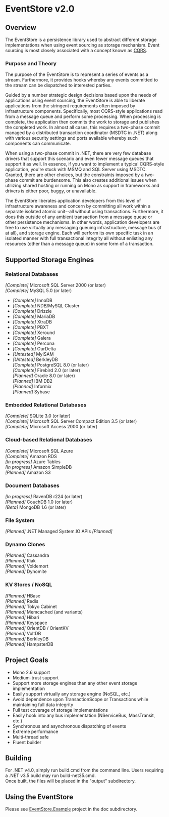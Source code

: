 EventStore v2.0
======================================================================

## Overview
The EventStore is a persistence library used to abstract different storage implementations
when using event sourcing as storage mechanism.  Event sourcing is most closely associated
with a concept known as [CQRS](http://cqrsinfo.com).

### Purpose and Theory
The purpose of the EventStore is to represent a series of events as a stream.  Furthermore,
it provides hooks whereby any events committed to the stream can be dispatched to interested
parties.

Guided by a number strategic design decisions based upon the needs of applications using event sourcing,
the EventStore is able to liberate applications from the stringent requirements often imposed by
infrastructure components.  Specifically, most CQRS-style applications read from a message queue
and perform some processing.  When processing is complete, the application then commits the work
to storage and publishes the completed work.  In almost all cases, this requires a two-phase commit
managed by a distributed transaction coordinator (MSDTC in .NET) along with various security settings
and ports available whereby such components can communicate.

When using a two-phase commit in .NET, there are very few database drivers that support this scenario
and even fewer message queues that support it as well.  In essence, if you want to implement a typical
CQRS-style application, you're stuck with MSMQ and SQL Server using MSDTC.  Granted, there are
other choices, but the constraints imposed by a two-phase commit are burdensome.  This also
creates additional issues when utilizing shared hosting or running on Mono as support in frameworks
and drivers is either poor, buggy, or unavailable.

The EventStore liberates application developers from this level of infrastructure awareness and
concern by committing all work within a separate isolated atomic unit--all without using transactions.
Furthermore, it does this outside of any ambient transaction from a message queue or other
persistence mechanisms.  In other words, application developers are free to use virtually any
messaging queuing infrastructure, message bus (if at all), and storage engine.  Each will perform
its own specific task in an isolated manner with full transactional integrity all without
enlisting any resources (other than a message queue) in some form of a transaction.

## Supported Storage Engines

### Relational Databases
_[Complete]_ Microsoft SQL Server 2000 (or later)  
_[Complete]_ MySQL 5.0 (or later)  
* _[Complete]_ InnoDB  
* _[Complete]_ NDB/MySQL Cluster  
* _[Complete]_ Drizzle  
* _[Complete]_ MariaDB  
* _[Complete]_ XtraDB  
* _[Complete]_ PBXT  
* _[Complete]_ Xeround  
* _[Complete]_ Galera  
* _[Complete]_ Percona  
* _[Complete]_ OurDelta  
* _[Untested]_ MyISAM  
* _[Untested]_ BerkleyDB  
_[Complete]_ PostgreSQL 8.0 (or later)  
_[Complete]_ Firebird 2.0 (or later)  
_[Planned]_ Oracle 8.0 (or later)  
_[Planned]_ IBM DB2  
_[Planned]_ Informix  
_[Planned]_ Sybase  

### Embedded Relational Databases
_[Complete]_ SQLite 3.0 (or later)  
_[Complete]_ Microsoft SQL Server Compact Edition 3.5 (or later)  
_[Complete]_ Microsoft Access 2000 (or later)  

### Cloud-based Relational Databases
_[Complete]_ Microsoft SQL Azure  
_[Complete]_ Amazon RDS  
_[In progress]_ Azure Tables  
_[In progress]_ Amazon SimpleDB  
_[Planned]_ Amazon S3  

### Document Databases
_[In progress]_ RavenDB r224 (or later)  
_[Planned]_ CouchDB 1.0 (or later)  
_[Beta]_ MongoDB 1.6 (or later)  

### File System
_[Planned]_ .NET Managed System.IO APIs _[Planned]_  

### Dynamo Clones
_[Planned]_ Cassandra  
_[Planned]_ Riak  
_[Planned]_ Voldemort  
_[Planned]_ Dynomite  

### KV Stores / NoSQL
_[Planned]_ HBase  
_[Planned]_ Redis  
_[Planned]_ Tokyo Cabinet  
_[Planned]_ Memcached (and variants)  
_[Planned]_ Hibari  
_[Planned]_ Keyspace  
_[Planned]_ OrientDB / OrientKV  
_[Planned]_ VoltDB  
_[Planned]_ BerkleyDB  
_[Planned]_ HampsterDB  

## Project Goals
* Mono 2.6 support  
* Medium-trust support  
* Support more storage engines than any other event storage implementation  
* Easily support virtually any storage engine (NoSQL, etc.)  
* Avoid dependence upon TransactionScope or Transactions while maintaining full data integrity  
* Full test coverage of storage implementations  
* Easily hook into any bus implementation (NServiceBus, MassTransit, etc.)  
* Synchronous and asynchronous dispatching of events  
* Extreme performance  
* Multi-thread safe  
* Fluent builder

## Building
For .NET v4.0, simply run build.cmd from the command line.  Users requiring a .NET v3.5 build may run build-net35.cmd.  
Once built, the files will be placed in the "output" subdirectory.

## Using the EventStore
Please see [EventStore.Example](https://github.com/joliver/EventStore/blob/master/doc/EventStore.Example/ExampleUsage.cs) project in the doc subdirectory.